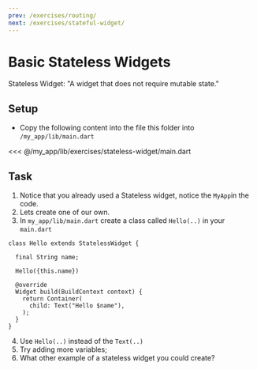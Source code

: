 ```yaml
---
prev: /exercises/routing/
next: /exercises/stateful-widget/
---
```


# Basic Stateless Widgets

Stateless Widget: 
"A widget that does not require mutable state."

## Setup

- Copy the following content into the file this folder into `/my_app/lib/main.dart`

<<< @/my_app/lib/exercises/stateless-widget/main.dart

## Task

1. Notice that you already used a Stateless widget, notice the `MyApp`in the code.
2. Lets create one of our own.
3. In `my_app/lib/main.dart` create a class called `Hello(..)` in your `main.dart`

```
class Hello extends StatelessWidget {

  final String name;

  Hello({this.name})

  @override
  Widget build(BuildContext context) {
    return Container(
      child: Text("Hello $name"),
    );
  }
}
```

4. Use `Hello(..)` instead of the `Text(..)`
5. Try adding more variables;
6. What other example of a stateless widget you could create?

